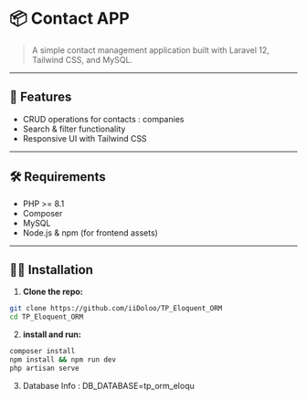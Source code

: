 # 📦 Contact APP

> A simple contact management application built with Laravel 12, Tailwind CSS, and MySQL.

---

## 🚀 Features

- CRUD operations for contacts : companies
- Search & filter functionality
- Responsive UI with Tailwind CSS

---

## 🛠 Requirements

- PHP >= 8.1
- Composer
- MySQL
- Node.js & npm (for frontend assets)

---

## 🧑‍💻 Installation

1. **Clone the repo:**

```bash
git clone https://github.com/iiDoloo/TP_Eloquent_ORM
cd TP_Eloquent_ORM
```

2. **install and run:**
```bash
composer install
npm install && npm run dev
php artisan serve
```
3. Database Info :
DB_DATABASE=tp_orm_eloqu
